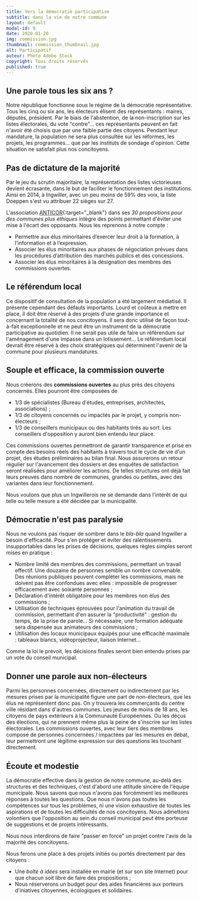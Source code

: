 ```yaml
---
title: Vers la démocratie participative
subtitle: dans la vie de notre commune
layout: default
modal-id: 9
date: 2020-01-20
img: commission.jpg
thumbnail: commission_thumbnail.jpg
alt: Participatif
auteur: Photo Adobe Stock
copyright: Tous droits réservés
published: true
---
```


## Une parole tous les six ans ? ##
Notre république fonctionne sous le régime de la démocratie représentative. Tous les cinq ou six ans, les électeurs élisent des représentants : maires, députés, président. Par le biais de l'abstention, de la non-inscription sur les listes électorales, du vote "contre"... ces représentants peuvent en fait n'avoir été choisis que par une faible partie des citoyens. Pendant leur mandature, la population ne sera plus consultée sur les réformes, les projets, les programmes... que par les instituts de sondage d'opinion. Cette situation ne satisfait plus nos concitoyens.

## Pas de dictature de la majorité ##
Par le jeu du scrutin majoritaire, la représentation des listes victorieuses devient écrasante, dans le but de faciliter le fonctionnement des institutions. Ainsi en 2014, à Ingwiller, avec un peu moins de 59% des voix, la liste Doeppen s'est vu attribuer 22 sièges sur 27. 

L'association [ANTICOR](https://www.anticor.org/){:target="_blank"} dans ses *30 propositions pour des communes plus éthiques* intègre des points permettant d'éviter une mise à l'écart des opposants. Nous les reprenons à notre compte :
* Permettre aux élus minoritaires d’exercer leur droit à la formation, à l’information et à l’expression.
* Associer les élus minoritaires aux phases de négociation prévues dans les procédures d’attribution des marchés publics et des concessions.
* Associer les élus minoritaires à la désignation des membres des commissions ouvertes.

## Le référendum local ##
Ce dispositif de consultation de la population a été largement médiatisé. Il présente cependant des défauts importants. Lourd et coûteux à mettre en place, il doit être réservé à des projets d'une grande importance et concernant la totalité de nos concitoyens. Il sera donc utilisé de façon tout-à-fait exceptionnelle et ne peut être un instrument de la démocratie participative au quotidien. Il ne serait pas utile de faire un référendum sur l'aménagement d'une impasse dans un lotissement... Le référendum local devrait être réservé à des choix stratégiques qui déterminent l'avenir de la commune pour plusieurs mandatures.

## Souple et efficace, la commission ouverte ## 
Nous créerons des **commissions ouvertes** au plus près des citoyens concernés. Elles pourront être composées de
+ 1/3 de spécialistes (Bureau d'études, entreprises, architectes, associations) ;
+ 1/3 de citoyens concernés ou impactés par le projet, y compris non-électeurs ;
+ 1/3 de conseillers municipaux ou des habitants tirés au sort. Les conseillers d'opposition y auront bien entendu leur place.

Ces commissions ouvertes permettront de garantir transparence et prise en compte des besoins réels des habitants à travers tout le cycle de vie d'un projet, des études préliminaires au bilan final. Nous assurerons un retour régulier sur l'avancement des dossiers et des enquêtes de satisfaction seront réalisées pour améliorer les actions.
De telles structures ont déjà fait leurs preuves dans nombre de communes, grandes ou petites, avec des variantes dans leur fonctionnement.

Nous voulons que plus un Ingwillerois ne se demande dans l'intérêt de qui telle ou telle mesure a été décidée par la municipalité.

## Démocratie n'est pas paralysie ##
Nous ne voulons pas risquer de sombrer dans le *bla-bla* quand Ingwiller a besoin d'efficacité. Pour s'en protéger et éviter des ralentissements insupportables dans les prises de décisions, quelques règles simples seront mises en pratique :
+ Nombre limité des membres des commissions, permettant un travail effectif. Une douzaine de personnes semble un nombre convenable. Des réunions publiques peuvent compléter les commissions, mais ne doivent pas être confondues avec elles : impossible de progresser efficacement avec soixante personnes ;
+ Déclaration d'intérêt obligatoire pour les membres non élus des commissions ;
+ Utilisation de techniques éprouvées pour l'animation du travail de commission, permettant d'en assurer la "productivité" : gestion du temps, de la prise de parole... Si nécessaire, une formation adéquate sera dispensée aux animateurs des commissions ;
+ Utilisation des locaux municipaux équipés pour une efficacité maximale : tableaux blancs, vidéoprojecteur, liaison Internet...

Comme la loi le prévoit, les décisions finales seront bien entendu prises par un vote du conseil municipal.

## Donner une parole aux non-électeurs
Parmi les personnes concernées, directement ou indirectement par les mesures prises par la municipalité figure une part de non-électeurs, que les élus ne représentent donc pas.
On y trouvera les commerçants du centre ville résidant dans d'autres communes. Les jeunes de moins de 18 ans, les citoyens de pays extérieurs à la Communauté Européennes. Ou les déçus des élections, qui ne prennent même plus la peine de s'inscrire sur les listes électorales.
Les commissions ouvertes, avec leur tiers des membres composé de personnes concernées / impactées par les mesures en débat, leur permettront une légitime expression sur des questions les touchant directement.


## Écoute et modestie ##
La démocratie effective dans la gestion de notre commune, au-delà des structures et des techniques, c'est d'abord une attitude sincère de l'équipe municipale. Nous savons que nous n'avons pas forcémment les meilleures réponses à toutes les questions. Que nous n'avons pas toutes les compétences sur tous les problèmes, ni une vision exhaustive de toutes les aspirations et de toutes les difficultés de nos concitoyens. Nous admettons volontiers que l'opposition au sein du conseil municipal peut être porteuse de suggestions et de projets intéressants.

Nous nous interdirons de faire "passer en force" un projet contre l'avis de la majorité des concitoyens.

Nous ferons une place à des projets initiés ou portés directement par des citoyens :  
+ Une *boîte à idées* sera installée en mairie (et sur son site Internet) pour que chacun soit libre de faire des propositions ;
+ Nous réserverons un budget pour des aides financières aux porteurs d'iniatives citoyennes, écologiques et solidaires.